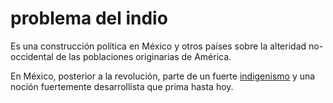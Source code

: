 # problema del indio

Es una construcción política en México y otros países sobre la alteridad no-occidental de las poblaciones originarias de América.

En México, posterior a la revolución, parte de un fuerte [indigenismo](indigenismo.md) y una noción fuertemente desarrollista que prima hasta hoy.
